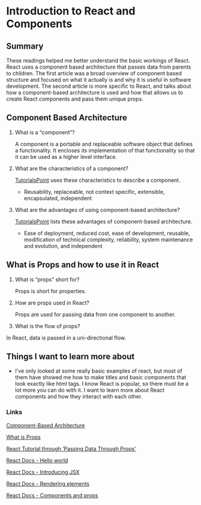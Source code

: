 # Introduction to React and Components

## Summary
These readings helped me better understand the basic workings of React. React uses a component based architecture that passes data from parents to children. The first article was a broad overview of component based structure and focused on what it actually is and why it is useful in software development. The second article is more specific to React, and talks about how a component-based architecture is used and how that allows us to create React components and pass them unique props.

## Component Based Architecture
1. What is a “component”?

    A component is a portable and replaceable software object that defines a functionality. It encloses its implementation of that functionality so that it can be used as a higher level interface.

2. What are the characteristics of a component?

    [TutorialsPoint](https://www.tutorialspoint.com/software_architecture_design/component_based_architecture.htm) uses these characteristics to describe a component.
    - Reusability, replaceable, not context specific, extensible, encapsulated, independent
3. What are the advantages of using component-based architecture?

     [TutorialsPoint](https://www.tutorialspoint.com/software_architecture_design/component_based_architecture.htm) lists these advantages of component-based architecture.
     - Ease of deployment, reduced cost, ease of development, reusable, modification of technical complexity, reliability, system maintenance and evolution, and independent


## What is Props and how to use it in React
1. What is “props” short for?

    Props is short for properties.

2. How are props used in React?

    Props are used for passing data from one component to another.

3. What is the flow of props?

  In React, data is passed in a uni-directional flow.

## Things I want to learn more about
- I've only looked at some really basic examples of react, but most of them have showed me how to make titles and basic components that look exactly like html tags. I know React is popular, so there must be a lot more you can do with it. I want to learn more about React components and how they interact with each other.

### Links
[Component-Based Architecture](https://www.tutorialspoint.com/software_architecture_design/component_based_architecture.htm)

[What is Props](https://itnext.io/what-is-props-and-how-to-use-it-in-react-da307f500da0)

[React Tutorial through ‘Passing Data Through Props’](https://reactjs.org/tutorial/tutorial.html)

[React Docs - Hello world](https://reactjs.org/docs/hello-world.html)

[React Docs - Introducing JSX](https://reactjs.org/docs/introducing-jsx.html)

[React Docs - Rendering elements](https://reactjs.org/docs/rendering-elements.html)

[React Docs - Components and props](https://reactjs.org/docs/components-and-props.html)